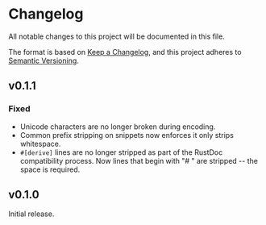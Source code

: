 # Changelog

All notable changes to this project will be documented in this file.

The format is based on [Keep a Changelog](https://keepachangelog.com/en/1.0.0/),
and this project adheres to [Semantic Versioning](https://semver.org/spec/v2.0.0.html).

## v0.1.1

### Fixed

- Unicode characters are no longer broken during encoding.
- Common prefix stripping on snippets now enforces it only strips whitespace.
- `#[derive]` lines are no longer stripped as part of the RustDoc compatibility
  process. Now lines that begin with "# " are stripped -- the space is required.

## v0.1.0

Initial release.
